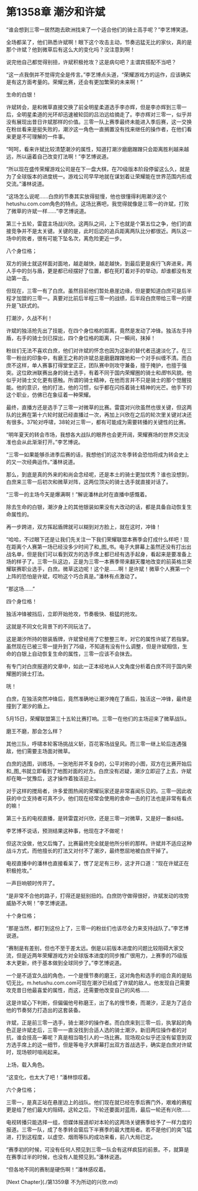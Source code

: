# 第1358章 潮汐和许斌

“谁会想到三零一居然跑去欧洲找来了一个适合他们的骑士高手呢？”李艺博笑道。

全场都呆了，他们熟悉许斌啊！眼下这个攻击主动，节奏迅猛无比的家伙，真的是那个许斌？他到微草后有这么大的变化吗？没注意到啊！

说完他自己都觉得别扭，许斌积极抢攻？这是病句吧？主谓宾搭配不当吧？

“这一点我倒并不觉得完全是传言。”李艺博点头道，“荣耀游戏方的运作，应该确实是有这方面考量的。荣耀比赛，还会有更加繁荣的未来啊！”

生命的白银！

许斌转会，是和微草直接交换了前全明星柔道选手李亦辉，但是李亦辉到三零一后，全明星柔道的光环却迅速被轮回的吕泊远给摘走了。李亦辉对三零一，似乎并没有展现出昔日许斌那样的价值。三零一队上赛季最终未能进入季后赛，这一交换在粉丝看来是挺失败的，潮汐这一角色一直搁置没有找来继任的操作者，在他们看来更是不可理解的一件事。

“呵呵，看来许斌比较清楚潮汐的属性，知道打潮汐磨磨蹭蹭只会距离胜利越来越远，所以逼着自己改变打法啊！”李艺博说道。

“所以现在盛传荣耀游戏公司是在下一盘大棋，在70级版本阶段停留这么久，就是为了全球版本的进度统一。游戏公司早早地就在谋划着让荣耀能在世界范围内形成交流。”潘林说道。

“这场怎么说呢……白庶的节奏其实放得挺慢，他也很懂得利用潮汐这个hetushu.com.com角色的特点。这场比赛吧，我觉得就像是三零一的许斌，打败了微草的许斌一样……”李艺博说道。

第三十五轮，雷霆主场战兴欣。这两队之间，上下也就是个第五位之争，他们的直接竞争并不是太关键。关键的是，此时后边的追兵距离两队比分都很近。两队这一场中的败者，很有可能下坠名次，离危险更近一步。

八个身位格；

双方的骑士就这样面对面地，越走越快，越走越快，到最后更是疾行飞奔进来，两人手中的剑与盾，更是都已经摆好了位置，都在死盯着对手的举动，却谁都没有发动第一击。

但现在，三零一有了白庶。虽然目前他们暂处悬崖边缘，但是要知道白庶可是后半程才加盟的三零一。真要对比前后半程三零一的战绩，后半段白庶带给三零一的提升是飞跃式的。

打潮汐，久战不利！

许斌的独活抢先出了技能，在四个身位格的距离，竟然是发动了冲锋。独活左手持盾，右手的骑士剑已探出，四个身位格的距离，只一瞬间，抹掉！

粉丝们无法不喜欢白庶，他们对许斌的怀念也因为这新的替代者迅速淡化了。在三零一粉丝的印象中，有磨王之称的许斌总是磨磨蹭蹭地和一个对手纠缠不清。而白庶不这样，单人赛事打得堂堂正正，团队赛中则攻守兼备，擅于掩护，也擅于强突。这位欧洲联赛出身的骑士选手，有着不同于国内荣耀圈的骑士和*图*书风貌。他似乎对骑士文化更有感触。所谓的骑士精神，在他而言并不只是骑士的那个觉醒技能。他的意识，他的打法，他的习惯，似乎都在闪烁着骑士精神的光芒。他手下的这个职业，仿佛已在象征着一种荣耀。

最终，直播方还是选手了三零一对微草的比赛。雷霆对兴欣虽然也很关键，但这两队的比赛在第十六轮时就已经直播过一次，再加上兴欣在之后的轮次里关键对决还有很多。37轮对呼啸，38轮对三零一，都有可能成为需要转播的关键性的比赛。

“明年夏天的转会市场，我想各大战队的眼界也会更开阔，荣耀赛场的世界交流没准也会从此渐渐打开。”李艺博说。

“三零一如果能够杀进季后赛的话，我想他们的这次冬季转会恐怕将成为转会史上的又一次经典运作。”潘林说道。

那么，到底是真的外来的和尚会念经呢，还是本土的骑士更加优秀？谁也没想到，白庶来三零一后初次和微草对阵，这两位顶尖的骑士选手就直接对话了。

“三零一的主场今天是爆满啊！”解说潘林此时在直播中感慨着。

除去生命的白银，潮汐身上的其他银装如果没有大改动的话，都是具备自动恢复生命属性的。

再一步跨进，双方挥起盾牌就可以糊到对方脸上，就在这时，冲锋！

“哈哈，不过眼下还是让我们先关注一下我们荣耀联盟本赛季会打成什么样吧！现在距离个人赛第一场已经没多少时间了和_图_书。电子大屏幕上虽然还没有打出出战名单，但是我们可以看到双方的选手席上都已经有选手起身，看起来是要准备上场的样子了。三零一队这边，正是为三零一本赛季带来翻天覆地改变的前英格兰荣耀联赛职业选手，白庶。微草这边呢！这个是……啊！是许斌！微草个人赛第一个上阵的恐怕是许斌，哎哟这个巧合真是。”潘林有点激动了。

“那这场……”

四个身位格！

独活冲锋被挡后，立即开始抢攻，节奏极快、极猛的抢攻。

这就是不同文化背景下的不同玩法了。

这是潮汐所持的银装盾牌，许斌曾经用了它整整三年，对它的属性许斌了若指掌。虽然现在已被三零一提升到了75级，不知道有没有什么调整，但是许斌相信，生命的白银上自动恢复生命的属性，三零一应该不会抹去。

有专门对白庶报道的文章中，如此一正本经地从人文角度分析着白庶不同于国内荣耀圈的骑士打法。

咣！

白庶，在独活突然冲锋后，竟然准确地让潮汐掩在了盾后，独活这一冲锋，最终是撞到了潮汐的盾上。

5月15日，荣耀联盟第三十五轮比赛打响。三零一在他们的主场迎来了微草战队。

磨王不磨，那会怎么样？

其他三队，呼啸本轮客场挑战义斩，百花客场战皇风。而三零一继上轮后连遇强敌，他们需要主场面对微草。

白庶的选图，训练场，一张地形并不复杂的，公平对称的小图，双方在比赛开始后和_图_书就立即看到了地图对面的对方。白庶没有迟疑，潮汐立即迎了上去，许斌却在略一犹豫后，这才操作着独活迎上。

对于这样的搅局者，许多爱图热闹的荣耀玩家还是非常喜闻乐见的。三零一因此收获的中立支持者可真不少。他们现在经常会使用的舍命一击的打法也是非常有看点的嘛！

第三十五的电视直播，是转雷霆对兴欣，还是三零一对微草，又是好一番纠结。

李艺博不说话，预测结果这种事，他现在才不做呢！

但这次没做，他又后悔了。比赛最终完全就是他所分析的那样。许斌并不适应这种战斗方式，而他擅长的打法又对付不了潮汐，最终憋屈地被白庶干掉了。

电视直播中的潘林也直接看呆了，愣了足足有三秒，这才开口道：“现在许斌正在积极抢攻。”

一声巨响顿时传开了。

“是非常不合他的路子，打得还是挺别扭的。白庶防守做得很好，许斌发动的攻势威胁不大啊！”李艺博说道。

十个身位格；

“那是当然，都打到这份上了，三零一的粉丝们也该尽全力来支持战队了。”李艺博说道。

“赛制是有差别，但也不至于差太远。倒是以前版本进度的问题比较阻碍大家交流，但是近两年荣耀游戏方对全球版本进度的同步推广很用力，上赛季的75级版本大更新，终于基本做到全球同步了。”李艺博说道。

一个是不适宜久战的角色，一个是慢节奏的磨王，这对角色和选手的组合真的是贴切无比。m.hetushu.com.com可现在潮汐已经成了许斌的敌人。他发现自己需要攻克昔日他最喜爱的属性，而这，还需要他改变自己的风格……

这是许斌心下判断，但偏偏他号称磨王，出了名的慢节奏，而潮汐，正是为了适合他的节奏努力打造出的这套装备。

许斌，正是前三零一选手，骑士潮汐的操作者。而白庶来到三零一后，执掌起的角色正是许斌走后，三零一一直没找到合适人选的骑士潮汐。新旧两位操作者的对抗，谁会技高一筹呢？真是相当吸引人的一场比赛。现场观众似乎还没有留意到双方选手席上的这一细节，但是等电子大屏幕打出双方首战选手，确实是白庶对许斌时，现场顿时喧闹起来。

上场，载入角色。

“这变化，也太大了吧！”潘林惊叹着。

六个身位格；

三零一，是真正站在悬崖边上的战队。他们现在就已经在季后赛门外，艰难的赛程更是给了他们最大的阻碍。这轮之后，下轮还要面对蓝雨，最后一轮还有兴欣……

电视转播只能选择一组，但媒体报道却对本轮的这两场关键赛季给予了一样力度的报道。三零一队，成了冬季转会窗后下半赛季的最大搅局者。若不是他们的突飞猛进，打到这程度，以虚空、烟雨等队的成功来看，前八大局已定。

“赛季初的时候，可没有任何人预见到三零一队会有这样疯狂的前景。不，就算是在赛季过半的时候，也没有人能预见到。”潘林说道。

“但各地不同的赛制是硬伤啊！”潘林感叹着。



[Next Chapter](./第1359章 不为所动的兴欣.md)